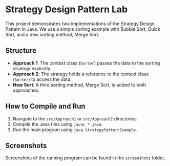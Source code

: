 # Strategy Design Pattern Lab

This project demonstrates two implementations of the Strategy Design Pattern in Java. We use a simple sorting example with Bubble Sort, Quick Sort, and a new sorting method, Merge Sort.

## Structure

- **Approach 1**: The context class (`Sorter`) passes the data to the sorting strategy explicitly.
- **Approach 2**: The strategy holds a reference to the context class (`Sorter`) to access the data.
- **New Sort**: A third sorting method, Merge Sort, is added to both approaches.

## How to Compile and Run

1. Navigate to the `src/Approach1` or `src/Approach2` directories.
2. Compile the Java files using `javac *.java`.
3. Run the main program using `java StrategyPatternExample`.

## Screenshots

Screenshots of the running program can be found in the `screenshots` folder.

